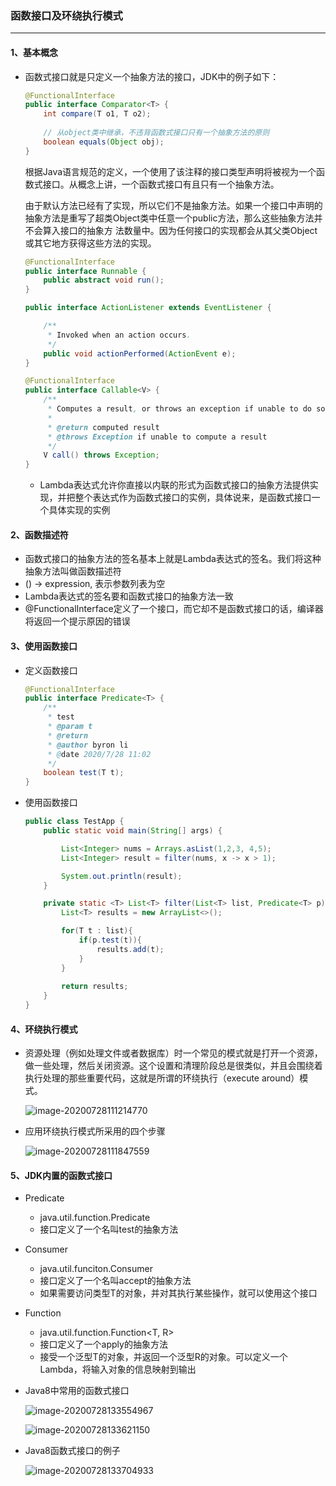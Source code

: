 ### 函数接口及环绕执行模式

---

#### 1、基本概念

- 函数式接口就是只定义一个抽象方法的接口，JDK中的例子如下：

  ```java
  @FunctionalInterface
  public interface Comparator<T> {
      int compare(T o1, T o2);
      
      // 从object类中继承，不违背函数式接口只有一个抽象方法的原则
      boolean equals(Object obj);
  }
  ```

  根据Java语言规范的定义，一个使用了该注释的接口类型声明将被视为一个函数式接口。从概念上讲，一个函数式接口有且只有一个抽象方法。

  由于默认方法已经有了实现，所以它们不是抽象方法。如果一个接口中声明的抽象方法是重写了超类Object类中任意一个public方法，那么这些抽象方法并不会算入接口的抽象方 法数量中。因为任何接口的实现都会从其父类Object或其它地方获得这些方法的实现。

  ```java
  @FunctionalInterface
  public interface Runnable {
      public abstract void run();
  }
  ```

  ```java
  public interface ActionListener extends EventListener {
  
      /**
       * Invoked when an action occurs.
       */
      public void actionPerformed(ActionEvent e);
  }
  ```

  ```java
  @FunctionalInterface
  public interface Callable<V> {
      /**
       * Computes a result, or throws an exception if unable to do so.
       *
       * @return computed result
       * @throws Exception if unable to compute a result
       */
      V call() throws Exception;
  }
  ```

  - Lambda表达式允许你直接以内联的形式为函数式接口的抽象方法提供实现，并把整个表达式作为函数式接口的实例，具体说来，是函数式接口一个具体实现的实例

#### 2、函数描述符

- 函数式接口的抽象方法的签名基本上就是Lambda表达式的签名。我们将这种抽象方法叫做函数描述符
- () -> expression, 表示参数列表为空
- Lambda表达式的签名要和函数式接口的抽象方法一致
- @FunctionalInterface定义了一个接口，而它却不是函数式接口的话，编译器将返回一个提示原因的错误

#### 3、使用函数接口

- 定义函数接口

  ```java
  @FunctionalInterface
  public interface Predicate<T> {
      /**
       * test
       * @param t
       * @return 
       * @author byron li
       * @date 2020/7/28 11:02
       */
      boolean test(T t);
  }
  ```

- 使用函数接口

  ```java
  public class TestApp {
      public static void main(String[] args) {
  
          List<Integer> nums = Arrays.asList(1,2,3, 4,5);
          List<Integer> result = filter(nums, x -> x > 1);
  
          System.out.println(result);
      }
  
      private static <T> List<T> filter(List<T> list, Predicate<T> p){
          List<T> results = new ArrayList<>();
  
          for(T t : list){
              if(p.test(t)){
                  results.add(t);
              }
          }
          
          return results;
      }
  }
  ```

#### 4、环绕执行模式

- 资源处理（例如处理文件或者数据库）时一个常见的模式就是打开一个资源，做一些处理，然后关闭资源。这个设置和清理阶段总是很类似，并且会围绕着执行处理的那些重要代码，这就是所谓的环绕执行（execute around）模式。

  ![image-20200728111214770](https://ali-oss-file-bucket.oss-cn-shanghai.aliyuncs.com/image-20200728111214770.png)

- 应用环绕执行模式所采用的四个步骤

  ![image-20200728111847559](https://ali-oss-file-bucket.oss-cn-shanghai.aliyuncs.com/image-20200728111847559.png)

#### 5、JDK内置的函数式接口

- Predicate

  - java.util.function.Predicate<T>
  - 接口定义了一个名叫test的抽象方法

- Consumer

  - java.util.funciton.Consumer<T>
  - 接口定义了一个名叫accept的抽象方法
  - 如果需要访问类型T的对象，并对其执行某些操作，就可以使用这个接口

- Function

  - java.util.function.Function<T, R>
  - 接口定义了一个apply的抽象方法
  - 接受一个泛型T的对象，并返回一个泛型R的对象。可以定义一个Lambda，将输入对象的信息映射到输出

- Java8中常用的函数式接口

  ![image-20200728133554967](https://ali-oss-file-bucket.oss-cn-shanghai.aliyuncs.com/image-20200728133554967.png)

  ![image-20200728133621150](https://ali-oss-file-bucket.oss-cn-shanghai.aliyuncs.com/image-20200728133621150.png)

- Java8函数式接口的例子

  ![image-20200728133704933](https://ali-oss-file-bucket.oss-cn-shanghai.aliyuncs.com/image-20200728133704933.png)
